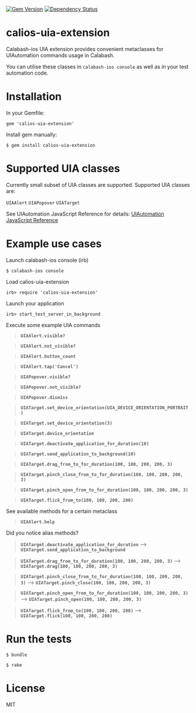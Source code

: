 [![Gem Version](https://badge.fury.io/rb/calios-uia-extension.svg)](http://badge.fury.io/rb/calios-uia-extension)
[![Dependency Status](https://gemnasium.com/JaniJegoroff/calios-uia-extension.svg)](https://gemnasium.com/JaniJegoroff/calios-uia-extension)

calios-uia-extension
==========

Calabash-ios UIA extension provides convenient metaclasses for UIAutomation commands usage in Calabash.

You can utilise these classes in `calabash-ios console` as well as in your test automation code.

Installation
==========

In your Gemfile:

`gem 'calios-uia-extension'`

Install gem manually:

`$ gem install calios-uia-extension`

Supported UIA classes
==========

Currently small subset of UIA classes are supported. Supported UIA classes are:

`UIAAlert`
`UIAPopover`
`UIATarget`

See UIAutomation JavaScript Reference for details: [UIAutomation JavaScript Reference](https://developer.apple.com/library/ios/documentation/DeveloperTools/Reference/UIAutomationRef/_index.html)

Example use cases
==========

Launch calabash-ios console (irb)

`$ calabash-ios console`

Load calios-uia-extension

`irb> require 'calios-uia-extension'`

Launch your application

`irb> start_test_server_in_background`

Execute some example UIA commands

> **`UIAAlert.visible?`**

> **`UIAAlert.not_visible?`**

> **`UIAAlert.button_count`**

> **`UIAAlert.tap('Cancel')`**

> **`UIAPopover.visible?`**

> **`UIAPopover.not_visible?`**

> **`UIAPopover.dismiss`**

> **`UIATarget.set_device_orientation(UIA_DEVICE_ORIENTATION_PORTRAIT)`**

> **`UIATarget.set_device_orientation(3)`**

> **`UIATarget.device_orientation`**

> **`UIATarget.deactivate_application_for_duration(10)`**

> **`UIATarget.send_application_to_background(10)`**

> **`UIATarget.drag_from_to_for_duration(100, 100, 200, 200, 3)`**

> **`UIATarget.pinch_close_from_to_for_duration(100, 100, 200, 200, 3)`**

> **`UIATarget.pinch_open_from_to_for_duration(100, 100, 200, 200, 3)`**

> **`UIATarget.flick_from_to(100, 100, 200, 200)`**

See available methods for a certain metaclass

> **`UIAAlert.help`**

Did you notice alias methods?

> **`UIATarget.deactivate_application_for_duration`** --> **`UIATarget.send_application_to_background`**

> **`UIATarget.drag_from_to_for_duration(100, 100, 200, 200, 3)`** --> **`UIATarget.drag(100, 100, 200, 200, 3)`**

> **`UIATarget.pinch_close_from_to_for_duration(100, 100, 200, 200, 3)`** --> **`UIATarget.pinch_close(100, 100, 200, 200, 3)`**

> **`UIATarget.pinch_open_from_to_for_duration(100, 100, 200, 200, 3)`** --> **`UIATarget.pinch_open(100, 100, 200, 200, 3)`**

> **`UIATarget.flick_from_to(100, 100, 200, 200)`** --> **`UIATarget.flick(100, 100, 200, 200)`**

Run the tests
==========

`$ bundle`

`$ rake`

License
==========

MIT
